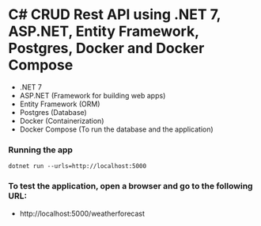 # C# CRUD Rest API using .NET 7, ASP.NET, Entity Framework, Postgres, Docker and Docker Compose

  - .NET 7
  - ASP.NET (Framework for building web apps)
  - Entity Framework (ORM)
  - Postgres (Database)
  - Docker (Containerization)
  - Docker Compose (To run the database and the application)

### Running the app
  ```dotnet run --urls=http://localhost:5000```

### To test the application, open a browser and go to the following URL:
- http://localhost:5000/weatherforecast
